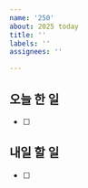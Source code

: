 ```yaml
---
name: '250'
about: 2025 today
title: ''
labels: ''
assignees: ''

---
```


## 오늘 한 일
- [ ]

## 내일 할 일
- [ ]
